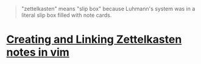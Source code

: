 > "zettelkasten" means "slip box" because Luhmann's system was in a literal slip box filled with note cards. 


# [Creating and Linking Zettelkasten notes in vim](https://www.edwinwenink.xyz/posts/48-vim_fast_creating_and_linking_notes/)


